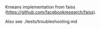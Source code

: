 
Kmeans implementation from faiss (https://github.com/facebookresearch/faiss).

Also see ./tests/troubleshooting.md
